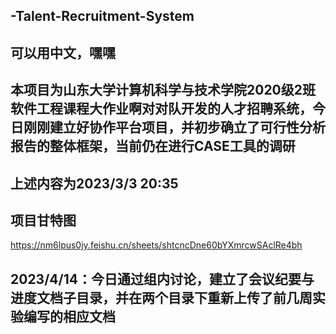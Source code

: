 ## -Talent-Recruitment-System
## 可以用中文，嘿嘿
## 本项目为山东大学计算机科学与技术学院2020级2班软件工程课程大作业啊对对队开发的人才招聘系统，今日刚刚建立好协作平台项目，并初步确立了可行性分析报告的整体框架，当前仍在进行CASE工具的调研
## 上述内容为2023/3/3 20:35

## 项目甘特图
https://nm6lpus0jy.feishu.cn/sheets/shtcncDne60bYXmrcwSAclRe4bh

## 2023/4/14：今日通过组内讨论，建立了会议纪要与进度文档子目录，并在两个目录下重新上传了前几周实验编写的相应文档
